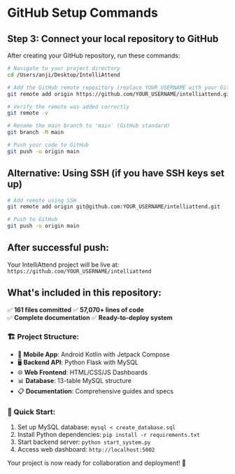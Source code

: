 # GitHub Setup Commands

## Step 3: Connect your local repository to GitHub

After creating your GitHub repository, run these commands:

```bash
# Navigate to your project directory
cd /Users/anji/Desktop/IntelliAttend

# Add the GitHub remote repository (replace YOUR_USERNAME with your GitHub username)
git remote add origin https://github.com/YOUR_USERNAME/intelliattend.git

# Verify the remote was added correctly
git remote -v

# Rename the main branch to 'main' (GitHub standard)
git branch -M main

# Push your code to GitHub
git push -u origin main
```

## Alternative: Using SSH (if you have SSH keys set up)

```bash
# Add remote using SSH
git remote add origin git@github.com:YOUR_USERNAME/intelliattend.git

# Push to GitHub
git push -u origin main
```

## After successful push:

Your IntelliAttend project will be live at:
`https://github.com/YOUR_USERNAME/intelliattend`

## What's included in this repository:

✅ **161 files committed**
✅ **57,070+ lines of code**  
✅ **Complete documentation**
✅ **Ready-to-deploy system**

### 🏗️ Project Structure:
- 📱 **Mobile App**: Android Kotlin with Jetpack Compose
- 🖥️ **Backend API**: Python Flask with MySQL
- 🌐 **Web Frontend**: HTML/CSS/JS Dashboards
- 📊 **Database**: 13-table MySQL structure
- 📋 **Documentation**: Comprehensive guides and specs

### 🚀 Quick Start:
1. Set up MySQL database: `mysql < create_database.sql`
2. Install Python dependencies: `pip install -r requirements.txt`
3. Start backend server: `python start_system.py`
4. Access web dashboard: `http://localhost:5002`

Your project is now ready for collaboration and deployment! 🎉